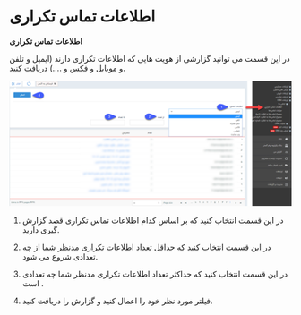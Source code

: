# اطلاعات تماس تکراری

**اطلاعات تماس تکراری**

در این قسمت می توانید گزارشی از هویت هایی که اطلاعات تکراری دارند (ایمیل و تلفن و موبایل و فکس و ....) دریافت کنید.

![](DuplicateContactInformation/DuplicateContactInformation.png)

1. در این قسمت انتخاب کنید که بر اساس کدام اطلاعات تماس تکراری قصد گزارش گیری دارید.

2. در این قسمت انتخاب کنید که حداقل تعداد اطلاعات تکراری مدنظر شما از چه تعدادی شروع می شود.

3. در این قسمت انتخاب کنید که حداکثر تعداد اطلاعات تکراری مدنظر شما چه تعدادی است .

4. فیلتر مورد نظر خود را اعمال کنید و گزارش را دریافت کنید.
